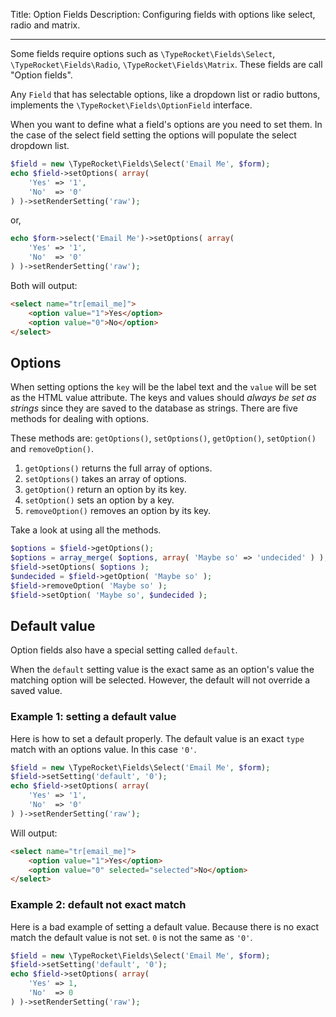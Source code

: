 Title: Option Fields
Description: Configuring fields with options like select, radio and matrix.

---

Some fields require options such as `\TypeRocket\Fields\Select`, `\TypeRocket\Fields\Radio`, `\TypeRocket\Fields\Matrix`. These fields are call "Option fields".

Any `Field` that has selectable options, like a dropdown list or radio buttons, implements the `\TypeRocket\Fields\OptionField` interface.

When you want to define what a field's options are you need to set them. In the case of the select field setting the options will populate the select dropdown list.

```php
$field = new \TypeRocket\Fields\Select('Email Me', $form);
echo $field->setOptions( array(
    'Yes' => '1',
    'No'  => '0'
) )->setRenderSetting('raw');
```

or,

```php
echo $form->select('Email Me')->setOptions( array(
    'Yes' => '1',
    'No'  => '0'
) )->setRenderSetting('raw');
```

Both will output:

```html
<select name="tr[email_me]">
    <option value="1">Yes</option>
    <option value="0">No</option>
</select>
```

## Options

When setting options the `key` will be the label text and the `value` will be set as the HTML value attribute. The keys and values should *always be set as strings* since they are saved to the database as strings. There are five methods for dealing with options.

These methods are: `getOptions()`, `setOptions()`, `getOption()`, `setOption()` and `removeOption()`.

1. `getOptions()` returns the full array of options.
2. `setOptions()` takes an array of options.
3. `getOption()` return an option by its key.
4. `setOption()` sets an option by a key.
5. `removeOption()` removes an option by its key.

Take a look at using all the methods.

```php
$options = $field->getOptions();
$options = array_merge( $options, array( 'Maybe so' => 'undecided' ) );
$field->setOptions( $options );
$undecided = $field->getOption( 'Maybe so' );
$field->removeOption( 'Maybe so' );
$field->setOption( 'Maybe so', $undecided );
```

## Default value

Option fields also have a special setting called `default`.

When the `default` setting value is the exact same as an option's value the matching option will be selected. However, the default will not override a saved value.

### Example 1: setting a default value

Here is how to set a default properly. The default value is an exact `type` match with an options value. In this case `'0'`.

```php
$field = new \TypeRocket\Fields\Select('Email Me', $form);
$field->setSetting('default', '0');
echo $field->setOptions( array(
    'Yes' => '1',
    'No'  => '0'
) )->setRenderSetting('raw');
```

Will output:

```html
<select name="tr[email_me]">
    <option value="1">Yes</option>
    <option value="0" selected="selected">No</option>
</select>
```

### Example 2: default not exact match

Here is a bad example of setting a default value. Because there is no exact match the default value is not set. `0` is not the same as `'0'`.

```php
$field = new \TypeRocket\Fields\Select('Email Me', $form);
$field->setSetting('default', '0');
echo $field->setOptions( array(
    'Yes' => 1,
    'No'  => 0
) )->setRenderSetting('raw');
```